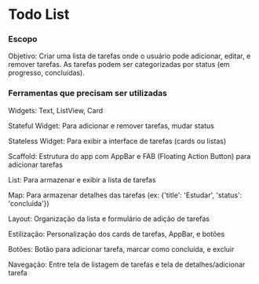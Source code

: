 # Todo List 

### Escopo
Objetivo: Criar uma lista de tarefas onde o usuário pode adicionar, editar,
e remover tarefas. As tarefas podem ser categorizadas por status 
(em progresso, concluídas).

### Ferramentas que precisam ser utilizadas
Widgets: Text, ListView, Card

Stateful Widget: Para adicionar e remover tarefas, mudar status

Stateless Widget: Para exibir a interface de tarefas (cards ou listas)

Scaffold: Estrutura do app com AppBar e FAB (Floating Action Button) para adicionar tarefas

List: Para armazenar e exibir a lista de tarefas

Map: Para armazenar detalhes das tarefas (ex: {'title': 'Estudar', 'status': 'concluída'})

Layout: Organização da lista e formulário de adição de tarefas

Estilização: Personalização dos cards de tarefas, AppBar, e botões

Botões: Botão para adicionar tarefa, marcar como concluída, e excluir

Navegação: Entre tela de listagem de tarefas e tela de detalhes/adicionar tarefa